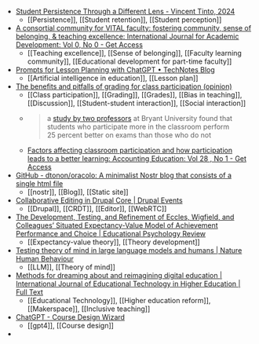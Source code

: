 - [Student Persistence Through a Different Lens - Vincent Tinto, 2024](https://journals.sagepub.com/doi/abs/10.1177/15210251241249158)
	- [[Persistence]], [[Student retention]], [[Student perception]]
- [A consortial community for VITAL faculty: fostering community, sense of belonging, & teaching excellence: International Journal for Academic Development: Vol 0, No 0 - Get Access](https://www.tandfonline.com/doi/full/10.1080/1360144X.2024.2349032)
	- [[Teaching excellence]], [[Sense of belonging]], [[Faculty learning community]], [[Educational development for part-time faculty]]
- [Prompts for Lesson Planning with ChatGPT • TechNotes Blog](https://blog.tcea.org/prompts-for-lesson-planning-with-chatgpt/)
	- [[Artificial intelligence in education]], [[Lesson plan]]
- [The benefits and pitfalls of grading for class participation (opinion)](https://www.insidehighered.com/opinion/career-advice/2024/05/21/benefits-and-pitfalls-grading-class-participation-opinion?mc_cid=7ba9bfdab6)
	- [[Class participation]], [[Grading]], [[Grades]], [[Bias in teaching]], [[Discussion]], [[Student-student interaction]], [[Social interaction]]
	- >a [study by two professors](https://www.tandfonline.com/doi/full/10.1080/09639284.2018.1505530)
	   at Bryant University found that students who participate more in the 
	  classroom perform 25 percent better on exams than those who do not
	- [Factors affecting classroom participation and how participation leads to a better learning: Accounting Education: Vol 28 , No 1 - Get Access](https://www.tandfonline.com/doi/full/10.1080/09639284.2018.1505530)
- [GitHub - dtonon/oracolo: A minimalist Nostr blog that consists of a single html file](https://github.com/dtonon/oracolo)
	- [[nostr]], [[Blog]], [[Static site]]
- [Collaborative Editing in Drupal Core | Drupal Events](https://events.drupal.org/portland2024/session/collaborative-editing-drupal-core)
	- [[Drupal]], [[CRDT]], [[Editor]], [[WebRTC]]
- [The Development, Testing, and Refinement of Eccles, Wigfield, and Colleagues’ Situated Expectancy-Value Model of Achievement Performance and Choice | Educational Psychology Review](https://link.springer.com/article/10.1007/s10648-024-09888-9)
	- [[Expectancy-value theory]], [[Theory development]]
- [Testing theory of mind in large language models and humans | Nature Human Behaviour](https://www.nature.com/articles/s41562-024-01882-z)
	- [[LLM]], [[Theory of mind]]
- [Methods for dreaming about and reimagining digital education | International Journal of Educational Technology in Higher Education | Full Text](https://educationaltechnologyjournal.springeropen.com/articles/10.1186/s41239-024-00463-4)
	- [[Educational Technology]], [[Higher education reform]], [[Makerspace]], [[Inclusive teaching]]
- [ChatGPT - Course Design Wizard](https://chatgpt.com/g/g-8ojyImFb1-course-design-wizard?oai-dm=1)
	- [[gpt4]], [[Course design]]
-